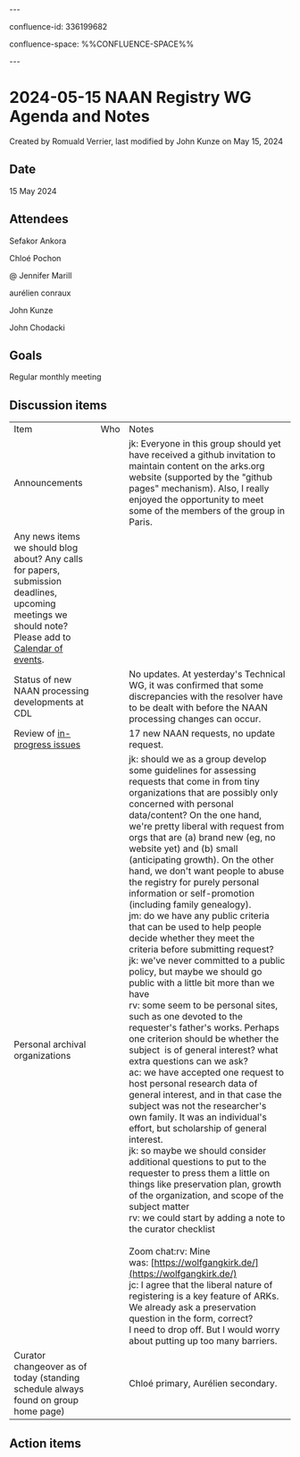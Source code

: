 \---

confluence-id: 336199682

confluence-space: %%CONFLUENCE-SPACE%%

\---

2024-05-15 NAAN Registry WG Agenda and Notes
============================================

Created by Romuald Verrier, last modified by John Kunze on May 15, 2024

Date
----

15 May 2024

Attendees
---------

Sefakor Ankora 

Chloé Pochon 

@ Jennifer Marill

aurélien conraux 

John Kunze 

John Chodacki 

Goals
-----

Regular monthly meeting

Discussion items
----------------

|     |     |     |
| --- | --- | --- |
| Item | Who | Notes |
| Announcements |     | jk: Everyone in this group should yet have received a github invitation to maintain content on the arks.org website (supported by the "github pages" mechanism). Also, I really enjoyed the opportunity to meet some of the members of the group in Paris. |
| Any news items we should blog about? Any calls for papers, submission deadlines, upcoming meetings we should note? Please add to [Calendar of events](Calendar-of-events_208341505.html). |     |     |
| Status of new NAAN processing developments at CDL |     | No updates. At yesterday's Technical WG, it was confirmed that some discrepancies with the resolver have to be dealt with before the NAAN processing changes can occur. |
| Review of [in-progress issues](https://github.com/CDLUC3/naan_reg_priv/projects/1) |     | 17 new NAAN requests, no update request. |
| Personal archival organizations |     | jk: should we as a group develop some guidelines for assessing requests that come in from tiny organizations that are possibly only concerned with personal data/content? On the one hand, we're pretty liberal with request from orgs that are (a) brand new (eg, no website yet) and (b) small (anticipating growth). On the other hand, we don't want people to abuse the registry for purely personal information or self-promotion (including family genealogy).  <br>jm: do we have any public criteria that can be used to help people decide whether they meet the criteria before submitting request?  <br>jk: we've never committed to a public policy, but maybe we should go public with a little bit more than we have  <br>rv: some seem to be personal sites, such as one devoted to the requester's father's works. Perhaps one criterion should be whether the subject  is of general interest? what extra questions can we ask?  <br>ac: we have accepted one request to host personal research data of general interest, and in that case the subject was not the researcher's own family. It was an individual's effort, but scholarship of general interest.  <br>jk: so maybe we should consider additional questions to put to the requester to press them a little on things like preservation plan, growth of the organization, and scope of the  subject matter  <br>rv: we could start by adding a note to the curator checklist<br><br>Zoom chat:rv: Mine was: [https://wolfgangkirk.de/](https://wolfgangkirk.de/)  <br>jc: I agree that the liberal nature of registering is a key feature of ARKs.  <br>We already ask a preservation question in the form, correct?  <br>I need to drop off. But I would worry about putting up too many barriers. |
| Curator changeover as of today (standing schedule always found on group home page) |     | Chloé primary, Aurélien secondary. |

Action items
------------